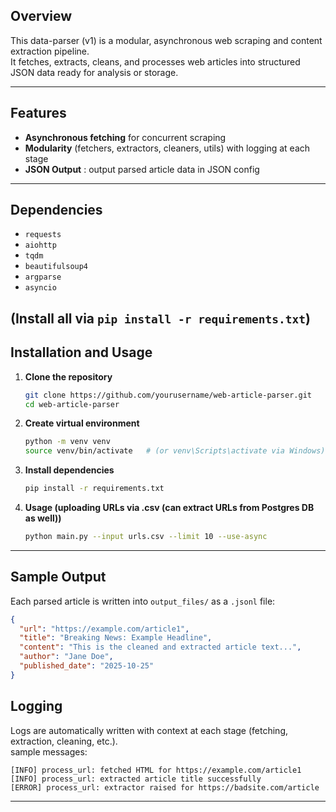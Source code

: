

## Overview  
This data-parser (v1) is a modular, asynchronous web scraping and content extraction pipeline.  
It fetches, extracts, cleans, and processes web articles into structured JSON data ready for analysis or storage.  

---

## Features
- **Asynchronous fetching** for concurrent scraping  
- **Modularity** (fetchers, extractors, cleaners, utils) with logging at each stage
- **JSON Output** : output parsed article data in JSON config  

---
## Dependencies
- `requests`
- `aiohttp`
- `tqdm`
- `beautifulsoup4`
- `argparse`
- `asyncio`

(Install all via `pip install -r requirements.txt`)
---

## Installation and Usage
1. **Clone the repository**
   ```bash
   git clone https://github.com/yourusername/web-article-parser.git
   cd web-article-parser
   ```

2. **Create virtual environment**
   ```bash
   python -m venv venv
   source venv/bin/activate   # (or venv\Scripts\activate via Windows)
   ```

3. **Install dependencies**
   ```bash
   pip install -r requirements.txt
   ```
4. **Usage (uploading URLs via .csv (can extract URLs from Postgres DB as well))**
   ```bash
   python main.py --input urls.csv --limit 10 --use-async
   ```

---

## Sample Output
Each parsed article is written into `output_files/` as a `.jsonl` file:

```json
{
  "url": "https://example.com/article1",
  "title": "Breaking News: Example Headline",
  "content": "This is the cleaned and extracted article text...",
  "author": "Jane Doe",
  "published_date": "2025-10-25"
}
```

## Logging
Logs are automatically written with context at each stage (fetching, extraction, cleaning, etc.).  
sample messages:

```
[INFO] process_url: fetched HTML for https://example.com/article1
[INFO] process_url: extracted article title successfully
[ERROR] process_url: extractor raised for https://badsite.com/article
```

---




